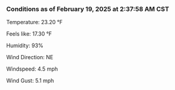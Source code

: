 ### Conditions as of February 19, 2025 at 2:37:58 AM CST 

Temperature: 23.20 &deg;F

Feels like: 17.30 &deg;F

Humidity: 93%

Wind Direction: NE

Windspeed: 4.5 mph

Wind Gust: 5.1 mph

